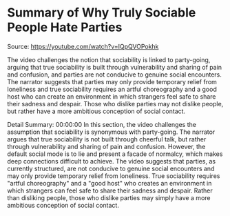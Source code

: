 # Summary of Why Truly Sociable People Hate Parties

Source: https://youtube.com/watch?v=IQpQVOPokhk

The video challenges the notion that sociability is linked to party-going, arguing that true sociability is built through vulnerability and sharing of pain and confusion, and parties are not conducive to genuine social encounters. The narrator suggests that parties may only provide temporary relief from loneliness and true sociability requires an artful choreography and a good host who can create an environment in which strangers feel safe to share their sadness and despair. Those who dislike parties may not dislike people, but rather have a more ambitious conception of social contact.

Detail Summary: 
00:00:00
In this section, the video challenges the assumption that sociability is synonymous with party-going. The narrator argues that true sociability is not built through cheerful talk, but rather through vulnerability and sharing of pain and confusion. However, the default social mode is to lie and present a facade of normalcy, which makes deep connections difficult to achieve. The video suggests that parties, as currently structured, are not conducive to genuine social encounters and may only provide temporary relief from loneliness. True sociability requires "artful choreography" and a "good host" who creates an environment in which strangers can feel safe to share their sadness and despair. Rather than disliking people, those who dislike parties may simply have a more ambitious conception of social contact.

